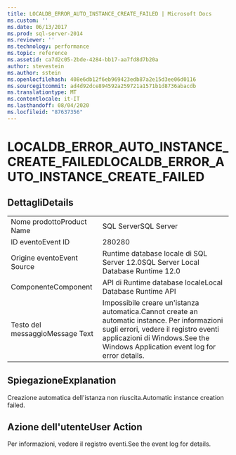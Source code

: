```yaml
---
title: LOCALDB_ERROR_AUTO_INSTANCE_CREATE_FAILED | Microsoft Docs
ms.custom: ''
ms.date: 06/13/2017
ms.prod: sql-server-2014
ms.reviewer: ''
ms.technology: performance
ms.topic: reference
ms.assetid: ca7d2c05-2bde-4284-bb17-aa7fd8d7b20a
author: stevestein
ms.author: sstein
ms.openlocfilehash: 408e6db12f6eb969423edb87a2e15d3ee06d0116
ms.sourcegitcommit: ad4d92dce894592a259721a1571b1d8736abacdb
ms.translationtype: MT
ms.contentlocale: it-IT
ms.lasthandoff: 08/04/2020
ms.locfileid: "87637356"
---
```

# <a name="localdb_error_auto_instance_create_failed"></a><span data-ttu-id="5099b-102">LOCALDB_ERROR_AUTO_INSTANCE_CREATE_FAILED</span><span class="sxs-lookup"><span data-stu-id="5099b-102">LOCALDB_ERROR_AUTO_INSTANCE_CREATE_FAILED</span></span>
    
## <a name="details"></a><span data-ttu-id="5099b-103">Dettagli</span><span class="sxs-lookup"><span data-stu-id="5099b-103">Details</span></span>  
  
|||  
|-|-|  
|<span data-ttu-id="5099b-104">Nome prodotto</span><span class="sxs-lookup"><span data-stu-id="5099b-104">Product Name</span></span>|<span data-ttu-id="5099b-105">SQL Server</span><span class="sxs-lookup"><span data-stu-id="5099b-105">SQL Server</span></span>|  
|<span data-ttu-id="5099b-106">ID evento</span><span class="sxs-lookup"><span data-stu-id="5099b-106">Event ID</span></span>|<span data-ttu-id="5099b-107">280</span><span class="sxs-lookup"><span data-stu-id="5099b-107">280</span></span>|  
|<span data-ttu-id="5099b-108">Origine evento</span><span class="sxs-lookup"><span data-stu-id="5099b-108">Event Source</span></span>|<span data-ttu-id="5099b-109">Runtime database locale di SQL Server 12.0</span><span class="sxs-lookup"><span data-stu-id="5099b-109">SQL Server Local Database Runtime 12.0</span></span>|  
|<span data-ttu-id="5099b-110">Componente</span><span class="sxs-lookup"><span data-stu-id="5099b-110">Component</span></span>|<span data-ttu-id="5099b-111">API di Runtime database locale</span><span class="sxs-lookup"><span data-stu-id="5099b-111">Local Database Runtime API</span></span>|  
|<span data-ttu-id="5099b-112">Testo del messaggio</span><span class="sxs-lookup"><span data-stu-id="5099b-112">Message Text</span></span>|<span data-ttu-id="5099b-113">Impossibile creare un'istanza automatica.</span><span class="sxs-lookup"><span data-stu-id="5099b-113">Cannot create an automatic instance.</span></span> <span data-ttu-id="5099b-114">Per informazioni sugli errori, vedere il registro eventi applicazioni di Windows.</span><span class="sxs-lookup"><span data-stu-id="5099b-114">See the Windows Application event log for error details.</span></span>|  
  
## <a name="explanation"></a><span data-ttu-id="5099b-115">Spiegazione</span><span class="sxs-lookup"><span data-stu-id="5099b-115">Explanation</span></span>  
 <span data-ttu-id="5099b-116">Creazione automatica dell'istanza non riuscita.</span><span class="sxs-lookup"><span data-stu-id="5099b-116">Automatic instance creation failed.</span></span>  
  
## <a name="user-action"></a><span data-ttu-id="5099b-117">Azione dell'utente</span><span class="sxs-lookup"><span data-stu-id="5099b-117">User Action</span></span>  
 <span data-ttu-id="5099b-118">Per informazioni, vedere il registro eventi.</span><span class="sxs-lookup"><span data-stu-id="5099b-118">See the event log for details.</span></span>  
  
  
